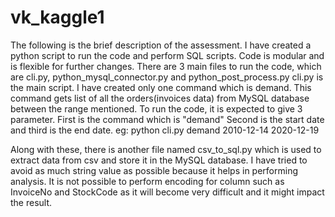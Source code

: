 # vk_kaggle1
The following is the brief description of the assessment.
I have created a python script to run the code and perform SQL scripts.
Code is modular and is flexible for further changes.
There are 3 main files to run the code, which are cli.py, python_mysql_connector.py and python_post_process.py
cli.py is the main script. I have created only one command which is demand.
This command gets list of all the orders(invoices data) from MySQL database between the range mentioned.
To run the code, it is expected to give 3 parameter.
First is the command which is "demand"
Second is the start date and third is the end date.
eg: python cli.py demand 2010-12-14 2020-12-19

Along with these, there is another file named csv_to_sql.py which is used to extract data from csv and store it in the MySQL database.
I have tried to avoid as much string value as possible because it helps in performing analysis.
It is not possible to perform encoding for column such as InvoiceNo and StockCode as it will become very difficult and it might impact the result.
